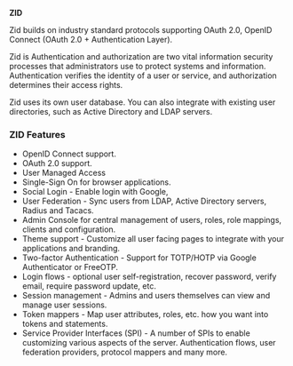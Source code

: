 ﻿**ZID**

Zid builds on industry standard protocols supporting OAuth 2.0, OpenID Connect (OAuth 2.0 + Authentication Layer).

Zid is Authentication and authorization are two vital information security processes that administrators use to protect systems and information. Authentication verifies the identity of a user or service, and authorization determines their access rights.

Zid uses its own user database. You can also integrate with existing user directories, such as Active Directory and LDAP servers.

### **ZID Features**

- OpenID Connect support.
- OAuth 2.0 support.
- User Managed Access
- Single-Sign On for browser applications.
- Social Login - Enable login with Google,
- User Federation - Sync users from LDAP, Active Directory servers, Radius and Tacacs.
- Admin Console for central management of users, roles, role mappings, clients and configuration.
- Theme support - Customize all user facing pages to integrate with your applications and branding.
- Two-factor Authentication - Support for TOTP/HOTP via Google Authenticator or FreeOTP.
- Login flows - optional user self-registration, recover password, verify email, require password update, etc.
- Session management - Admins and users themselves can view and manage user sessions.
- Token mappers - Map user attributes, roles, etc. how you want into tokens and statements.
- Service Provider Interfaces (SPI) - A number of SPIs to enable customizing various aspects of the server. Authentication flows, user federation providers, protocol mappers and many more.
